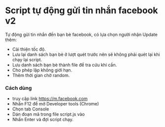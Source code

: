 # Script tự động gửi tin nhắn facebook v2
Tự động gửi tin nhắn đến bạn bè facebook, có lựa chọn người nhận
Update thêm:
- Cải thiện tốc độ.
- Lưu lại danh sách bạn bè ở lượt quét trước nên sẽ không phải quét lại khi chạy lại script.
- Lưu danh sách bạn bè thành file để tra cứu khi cần.
- Cho phép lặp không giới hạn.
- Thêm thời gian chờ random.

### Cách dùng
- truy cập link https://m.facebook.com
- Nhấn F12 để mở Developer tools (Chrome)
- Chọn tab Console
- Dán đoạn mã trong file script.js vào
- Nhấn Enter và đợi script chạy.
